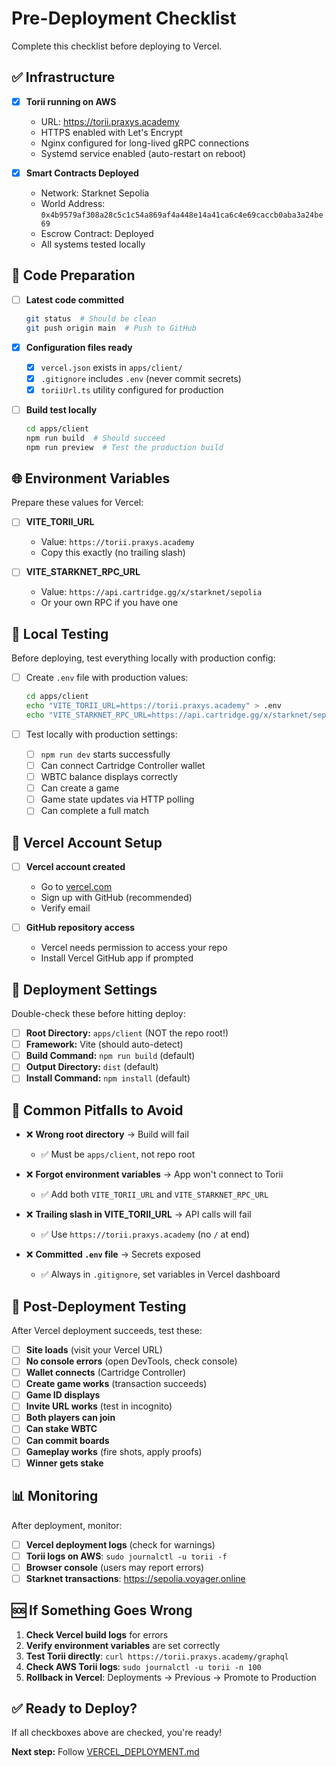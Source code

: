 # Pre-Deployment Checklist

Complete this checklist before deploying to Vercel.

## ✅ Infrastructure

- [x] **Torii running on AWS**
  - URL: https://torii.praxys.academy
  - HTTPS enabled with Let's Encrypt
  - Nginx configured for long-lived gRPC connections
  - Systemd service enabled (auto-restart on reboot)

- [x] **Smart Contracts Deployed**
  - Network: Starknet Sepolia
  - World Address: `0x4b9579af308a28c5c1c54a869af4a448e14a41ca6c4e69caccb0aba3a24be69`
  - Escrow Contract: Deployed
  - All systems tested locally

## 🔧 Code Preparation

- [ ] **Latest code committed**
  ```bash
  git status  # Should be clean
  git push origin main  # Push to GitHub
  ```

- [x] **Configuration files ready**
  - [x] `vercel.json` exists in `apps/client/`
  - [x] `.gitignore` includes `.env` (never commit secrets)
  - [x] `toriiUrl.ts` utility configured for production

- [ ] **Build test locally**
  ```bash
  cd apps/client
  npm run build  # Should succeed
  npm run preview  # Test the production build
  ```

## 🌐 Environment Variables

Prepare these values for Vercel:

- [ ] **VITE_TORII_URL**
  - Value: `https://torii.praxys.academy`
  - Copy this exactly (no trailing slash)

- [ ] **VITE_STARKNET_RPC_URL**
  - Value: `https://api.cartridge.gg/x/starknet/sepolia`
  - Or your own RPC if you have one

## 🧪 Local Testing

Before deploying, test everything locally with production config:

- [ ] Create `.env` file with production values:
  ```bash
  cd apps/client
  echo "VITE_TORII_URL=https://torii.praxys.academy" > .env
  echo "VITE_STARKNET_RPC_URL=https://api.cartridge.gg/x/starknet/sepolia" >> .env
  ```

- [ ] Test locally with production settings:
  - [ ] `npm run dev` starts successfully
  - [ ] Can connect Cartridge Controller wallet
  - [ ] WBTC balance displays correctly
  - [ ] Can create a game
  - [ ] Game state updates via HTTP polling
  - [ ] Can complete a full match

## 📝 Vercel Account Setup

- [ ] **Vercel account created**
  - Go to [vercel.com](https://vercel.com)
  - Sign up with GitHub (recommended)
  - Verify email

- [ ] **GitHub repository access**
  - Vercel needs permission to access your repo
  - Install Vercel GitHub app if prompted

## 🎯 Deployment Settings

Double-check these before hitting deploy:

- [ ] **Root Directory:** `apps/client` (NOT the repo root!)
- [ ] **Framework:** Vite (should auto-detect)
- [ ] **Build Command:** `npm run build` (default)
- [ ] **Output Directory:** `dist` (default)
- [ ] **Install Command:** `npm install` (default)

## 🚨 Common Pitfalls to Avoid

- ❌ **Wrong root directory** → Build will fail
  - ✅ Must be `apps/client`, not repo root

- ❌ **Forgot environment variables** → App won't connect to Torii
  - ✅ Add both `VITE_TORII_URL` and `VITE_STARKNET_RPC_URL`

- ❌ **Trailing slash in VITE_TORII_URL** → API calls will fail
  - ✅ Use `https://torii.praxys.academy` (no `/` at end)

- ❌ **Committed `.env` file** → Secrets exposed
  - ✅ Always in `.gitignore`, set variables in Vercel dashboard

## 🎉 Post-Deployment Testing

After Vercel deployment succeeds, test these:

- [ ] **Site loads** (visit your Vercel URL)
- [ ] **No console errors** (open DevTools, check console)
- [ ] **Wallet connects** (Cartridge Controller)
- [ ] **Create game works** (transaction succeeds)
- [ ] **Game ID displays**
- [ ] **Invite URL works** (test in incognito)
- [ ] **Both players can join**
- [ ] **Can stake WBTC**
- [ ] **Can commit boards**
- [ ] **Gameplay works** (fire shots, apply proofs)
- [ ] **Winner gets stake**

## 📊 Monitoring

After deployment, monitor:

- [ ] **Vercel deployment logs** (check for warnings)
- [ ] **Torii logs on AWS**: `sudo journalctl -u torii -f`
- [ ] **Browser console** (users may report errors)
- [ ] **Starknet transactions**: https://sepolia.voyager.online

## 🆘 If Something Goes Wrong

1. **Check Vercel build logs** for errors
2. **Verify environment variables** are set correctly
3. **Test Torii directly**: `curl https://torii.praxys.academy/graphql`
4. **Check AWS Torii logs**: `sudo journalctl -u torii -n 100`
5. **Rollback in Vercel**: Deployments → Previous → Promote to Production

## ✅ Ready to Deploy?

If all checkboxes above are checked, you're ready!

**Next step:** Follow [VERCEL_DEPLOYMENT.md](./VERCEL_DEPLOYMENT.md)

